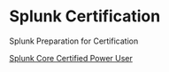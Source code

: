 # Splunk Certification
Splunk Preparation for Certification

[Splunk Core Certified Power User](https://www.splunk.com/en_us/training/course-catalog.html?sort=Newest&filters=filterGroup2SplunkCoreCertifiedPowerUser)